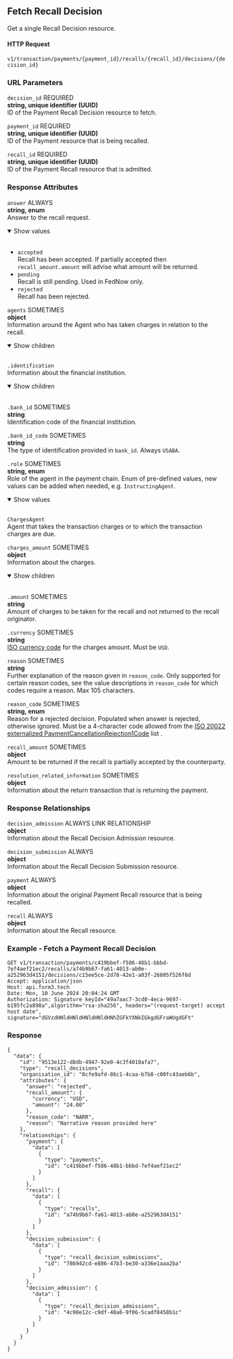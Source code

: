 ## Fetch Recall Decision

Get a single Recall Decision resource.

#### HTTP Request

`v1/transaction/payments/{payment_id}/recalls/{recall_id}/decisions/{decision_id}`

### URL Parameters

`decision_id`
REQUIRED<br>
**string, unique identifier (UUID)**<br>
ID of the Payment Recall Decision resource to fetch.

`payment_id`
REQUIRED<br>
**string, unique identifier (UUID)**<br>
ID of the Payment resource that is being recalled.

`recall_id`
REQUIRED<br>
**string, unique identifier (UUID)**<br>
ID of the Payment Recall resource that is admitted.

### Response Attributes

`answer`
ALWAYS<br>
**string, enum**<br>
Answer to the recall request.

<details open>
<summary>Show values</summary>
<br>
  
- `accepted`<br>Recall has been accepted. If partially accepted then `recall_amount.amount` will advise what amount will be 
  returned.<br>
- `pending`<br>Recall is still pending. Used in FedNow only.<br>
- `rejected`<br>Recall has been rejected.

</details>

`agents`
SOMETIMES<br>
**object**<br>
Information around the Agent who has taken charges in relation to the recall.

<details open>
<summary>Show children</summary>
<br>
  
`.identification`<br>Information about the financial institution.<br>

  <details open>
  <summary>Show children</summary>
  <br>

  `.bank_id`
  SOMETIMES<br>
  **string**<br>
  Identification code of the financial institution.

  `.bank_id_code`
  SOMETIMES<br>
  **string**<br>
  The type of identification provided in `bank_id`. Always `USABA`.

  </details>

`.role`
SOMETIMES<br>
**string, enum**<br>
Role of the agent in the payment chain. Enum of pre-defined values, new values can be added when needed, e.g. `InstructingAgent`.

  <details open>
  <summary>Show values</summary>
  <br>

  `ChargesAgent`<br>
  Agent that takes the transaction charges or to which the transaction charges are due.
  
  </details>

</details>

`charges_amount`
SOMETIMES<br>
**object**<br>
Information about the charges.

<details open>
<summary>Show children</summary>
<br>

`.amount`
SOMETIMES<br>
**string**<br>
Amount of charges to be taken for the recall and not returned to the recall originator.

`.currency`
SOMETIMES<br>
**string**<br>
[ISO currency code](https://www.iso.org/iso-4217-currency-codes.html)  for the charges amount. Must be `USD`.

`reason`
SOMETIMES<br>
**string**<br>
Further explanation of the reason given in `reason_code`. Only supported for certain reason codes, see the value descriptions in `reason_code` for which codes require a reason. Max 105 characters.

`reason_code`
SOMETIMES<br>
**string, enum**<br>
Reason for a rejected decision. Populated when answer is rejected, otherwise ignored.
Must be a 4-character code allowed from the [ISO 20022 externalized PaymentCancellationRejection1Code](https://www.iso20022.org/catalogue-messages/additional-content-messages/external-code-sets) list .

`recall_amount`
SOMETIMES<br>
**object**<br>
Amount to be returned if the recall is partially accepted by the counterparty.

`resolution_related_information`
SOMETIMES<br>
**object**<br>
Information about the return transaction that is returning the payment.

### Response Relationships

`decision_admission`
ALWAYS
LINK RELATIONSHIP<br>
**object**<br>
Information about the Recall Decision Admission resource.

`decision_submission`
ALWAYS<br>
**object**<br>
Information about the Recall Decision Submission resource.

`payment`
ALWAYS<br>
**object**<br>
Information about the original Payment Recall resource that is being recalled.

`recall`
ALWAYS<br>
**object**<br>
Information about the Recall resource.

### Example - Fetch a Payment Recall Decision

```
GET v1/transaction/payments/c419bbef-f586-48b1-bbbd-7ef4aef21ec2/recalls/a74b9b67-fa61-4013-ab0e-a252963d4151/decisions/c15ee5ce-2d78-42e1-a03f-26805f526f8d
Accept: application/json
Host: api.form3.tech
Date: Mon, 10 June 2024 20:04:24 GMT
Authorization: Signature keyId="49a7aac7-3cd0-4eca-9697-b195fc2a898a",algorithm="rsa-sha256", headers="(request-target) accept host date", signature="dGVzdHNldHNldHNldHNldHNhZGFkYXNkIGkgdGFraWUgdGFt"
```

### Response

``` 
{
  "data": {
    "id": "9513e122-d8db-4947-92e0-4c3f4010afa7",
    "type": "recall_decisions",
    "organisation_id": "8cfe9afd-86c1-4caa-b7b8-c00fc43aeb6b",
    "attributes": {
      "answer": "rejected",
      "recall_amount": {
        "currency": "USD",
        "amount": "24.00"
      },
      "reason_code": "NARR",
      "reason": "Narrative reason provided here"
    },
    "relationships": {
      "payment": {
        "data": [
          {
            "type": "payments",
            "id": "c419bbef-f586-48b1-bbbd-7ef4aef21ec2"
          }
        ]
      },
      "recall": {
        "data": [
          {
            "type": "recalls",
            "id": "a74b9b67-fa61-4013-ab0e-a252963d4151"
          }
        ]
      },
      "decision_submission": {
        "data": [
          {
            "type": "recall_decision_submissions",
            "id": "786942cd-e886-47b3-be30-a336e1aaa2ba"
          }
        ]
      },
      "decision_admission": {
        "data": [
          {
            "type": "recall_decision_admissions",
            "id": "4c98e12c-c9df-48a6-9f06-5cadf8458b1c"
          }
        ]
      }
    }
  }
}
``` 
